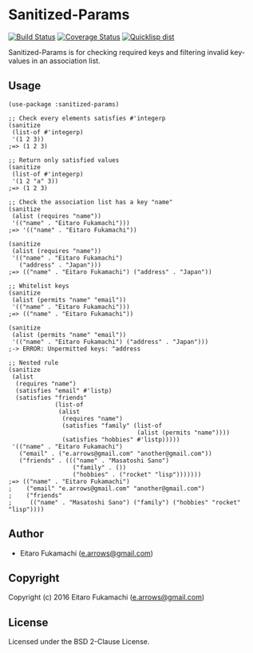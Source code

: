 # Sanitized-Params

[![Build Status](https://travis-ci.org/fukamachi/sanitized-params.svg?branch=master)](https://travis-ci.org/fukamachi/sanitized-params)
[![Coverage Status](https://coveralls.io/repos/fukamachi/sanitized-params/badge.svg?branch=master)](https://coveralls.io/r/fukamachi/sanitized-params)
[![Quicklisp dist](http://quickdocs.org/badge/sanitized-params.svg)](http://quickdocs.org/sanitized-params/)

Sanitized-Params is for checking required keys and filtering invalid key-values in an association list.

## Usage

```common-lisp
(use-package :sanitized-params)

;; Check every elements satisfies #'integerp
(sanitize
 (list-of #'integerp)
 '(1 2 3))
;=> (1 2 3)

;; Return only satisfied values
(sanitize
 (list-of #'integerp)
 '(1 2 "a" 3))
;=> (1 2 3)

;; Check the association list has a key "name"
(sanitize
 (alist (requires "name"))
 '(("name" . "Eitaro Fukamachi")))
;=> '(("name" . "Eitaro Fukamachi"))

(sanitize
 (alist (requires "name"))
 '(("name" . "Eitaro Fukamachi")
   ("address" . "Japan")))
;=> (("name" . "Eitaro Fukamachi") ("address" . "Japan"))

;; Whitelist keys
(sanitize
 (alist (permits "name" "email"))
 '(("name" . "Eitaro Fukamachi")))
;=> (("name" . "Eitaro Fukamachi"))

(sanitize
 (alist (permits "name" "email"))
 '(("name" . "Eitaro Fukamachi") ("address" . "Japan")))
;-> ERROR: Unpermitted keys: "address

;; Nested rule
(sanitize
 (alist
  (requires "name")
  (satisfies "email" #'listp)
  (satisfies "friends"
             (list-of
              (alist
               (requires "name")
               (satisfies "family" (list-of
                                    (alist (permits "name"))))
               (satisfies "hobbies" #'listp)))))
 '(("name" . "Eitaro Fukamachi")
   ("email" . ("e.arrows@gmail.com" "another@gmail.com"))
   ("friends" . ((("name" . "Masatoshi Sano")
                  ("family" . ())
                  ("hobbies" . ("rocket" "lisp")))))))
;=> (("name" . "Eitaro Fukamachi")
;    ("email" "e.arrows@gmail.com" "another@gmail.com")
;    ("friends"
;     (("name" . "Masatoshi Sano") ("family") ("hobbies" "rocket" "lisp"))))
```

## Author

* Eitaro Fukamachi (e.arrows@gmail.com)

## Copyright

Copyright (c) 2016 Eitaro Fukamachi (e.arrows@gmail.com)

## License

Licensed under the BSD 2-Clause License.
